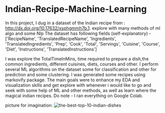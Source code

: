 # Indian-Recipe-Machine-Learning
In this project, I dug in a dataset of the Indian recipe from : http://dx.doi.org/10.17632/xsphgmmh7b.1. explore with many methods of ml algo and some Nlp
The dataset has following fields (self-explanatory) - ['RecipeName', 'TranslatedRecipeName', 'Ingredients', 'TranslatedIngredients', 'Prep', 'Cook', 'Total', 'Servings', 'Cuisine', 'Course', 'Diet', 'Instructions', 'TranslatedInstructions']

I was explore the TotalTimeInMins, time required to prepare a dish,the common ingredients, different cuisines, diets, courses and other.
I perform several ML algorithms on the dataset some for classification and other for prediction and some clustering.
I was generated some recipes using markovify package.
The main goals were to enhance my EDA and visualization skills and get explore with whenever i would like to go and seek with some help of ML and other methods, as well as learn where the magical indian recipes. 
Do note - I ran everything on Google Colab.

picture for imagination: 
![the-best-top-10-indian-dishes](https://user-images.githubusercontent.com/57616193/112308152-7e866d00-8caa-11eb-9a77-0d20994f6e58.jpg)

